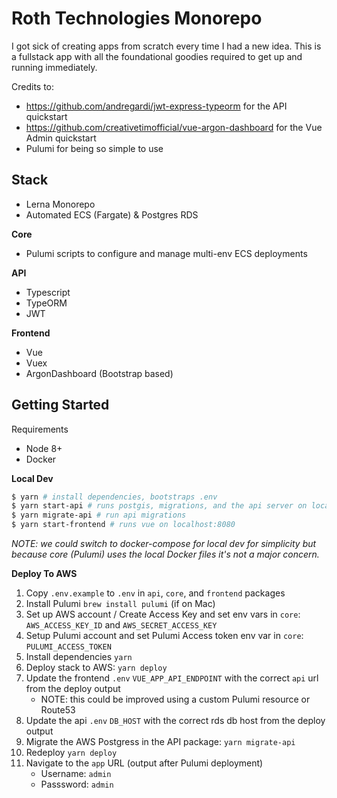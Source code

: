# Roth Technologies Monorepo

I got sick of creating apps from scratch every time I had a new idea. This is a fullstack app with all the foundational goodies required to get up and running immediately.

Credits to:

- https://github.com/andregardi/jwt-express-typeorm for the API quickstart
- https://github.com/creativetimofficial/vue-argon-dashboard for the Vue Admin quickstart
- Pulumi for being so simple to use

## Stack

- Lerna Monorepo
- Automated ECS (Fargate) & Postgres RDS

**Core**

- Pulumi scripts to configure and manage multi-env ECS deployments

**API**

- Typescript
- TypeORM
- JWT

**Frontend**

- Vue
- Vuex
- ArgonDashboard (Bootstrap based)

## Getting Started

Requirements

- Node 8+
- Docker

**Local Dev**

```bash
$ yarn # install dependencies, bootstraps .env
$ yarn start-api # runs postgis, migrations, and the api server on localhost:3000
$ yarn migrate-api # run api migrations
$ yarn start-frontend # runs vue on localhost:8080
```

_NOTE: we could switch to docker-compose for local dev for simplicity but because core (Pulumi) uses the local Docker files it's not a major concern._

**Deploy To AWS**

1. Copy `.env.example` to `.env` in `api`, `core`, and `frontend` packages
2. Install Pulumi `brew install pulumi` (if on Mac)
3. Set up AWS account / Create Access Key and set env vars in `core`: `AWS_ACCESS_KEY_ID` and `AWS_SECRET_ACCESS_KEY`
4. Setup Pulumi account and set Pulumi Access token env var in `core`: `PULUMI_ACCESS_TOKEN`
5. Install dependencies `yarn`
6. Deploy stack to AWS: `yarn deploy`
7. Update the frontend `.env` `VUE_APP_API_ENDPOINT` with the correct `api` url from the deploy output
    * NOTE: this could be improved using a custom Pulumi resource or Route53
8. Update the api `.env` `DB_HOST` with  the correct rds db host from the deploy output
9. Migrate the AWS Postgress in the API package: `yarn migrate-api`
10. Redeploy `yarn deploy`
11. Navigate to the `app` URL (output after Pulumi deployment)
    * Username: `admin`
    * Passsword: `admin`
